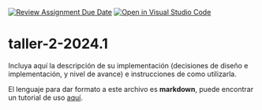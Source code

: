 [![Review Assignment Due Date](https://classroom.github.com/assets/deadline-readme-button-24ddc0f5d75046c5622901739e7c5dd533143b0c8e959d652212380cedb1ea36.svg)](https://classroom.github.com/a/egcZ3HL1)
[![Open in Visual Studio Code](https://classroom.github.com/assets/open-in-vscode-718a45dd9cf7e7f842a935f5ebbe5719a5e09af4491e668f4dbf3b35d5cca122.svg)](https://classroom.github.com/online_ide?assignment_repo_id=15098149&assignment_repo_type=AssignmentRepo)
# taller-2-2024.1

Incluya aquí la descripción de su implementación (decisiones de diseño e implementación, y nivel de avance) e instrucciones de como utilizarla.

El lenguaje para dar formato a este archivo es **markdown**, puede encontrar un tutorial de uso [aquí](https://guides.github.com/features/mastering-markdown/).
